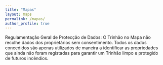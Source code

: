 ```yaml
---
title: "Mapas"
layout: maps
permalink: /mapas/
author_profile: true
---
```





Regulamentação Geral de Protecção de Dados: O Trinhão no Mapa não recolhe dados dos proprietários sem consentimento. Todos os dados concedidos são apenas utilizados de maneira a identificar as propriedades que ainda não foram registadas para garantir um Trinhão limpo e protegido de futuros incêndios.
